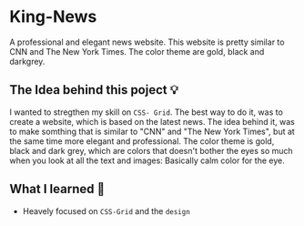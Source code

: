 # King-News
A professional and elegant news website. This website is pretty similar to CNN and The New York Times. The color theme are gold, black and darkgrey.

## The Idea behind this poject 💡
I wanted to stregthen my skill on `CSS- Grid`. The best way to do it, was to create a website, which is based on the latest news. The idea behind it, was to make somthing that is similar to "CNN" and "The New York Times", but at the same time more elegant and professional. The color theme is gold, black and dark grey, which are colors that doesn't bother the eyes so much when you look at all the text and images: Basically calm color for the eye.

## What I learned 🧠
- Heavely focused on `CSS-Grid` and the `design`
